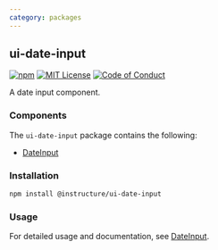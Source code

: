 ```yaml
---
category: packages
---
```


## ui-date-input

[![npm][npm]][npm-url]
[![MIT License][license-badge]][license]
[![Code of Conduct][coc-badge]][coc]

A date input component.

### Components

The `ui-date-input` package contains the following:

- [DateInput](#DateInput)

### Installation

```sh
npm install @instructure/ui-date-input
```

### Usage

For detailed usage and documentation, see [DateInput](#DateInput).

[npm]: https://img.shields.io/npm/v/@instructure/ui-date-input.svg
[npm-url]: https://npmjs.com/package/@instructure/ui-date-input
[license-badge]: https://img.shields.io/npm/l/instructure-ui.svg?style=flat-square
[license]: https://github.com/instructure/instructure-ui/blob/master/LICENSE.md
[coc-badge]: https://img.shields.io/badge/code%20of-conduct-ff69b4.svg?style=flat-square
[coc]: https://github.com/instructure/instructure-ui/blob/master/CODE_OF_CONDUCT.md
